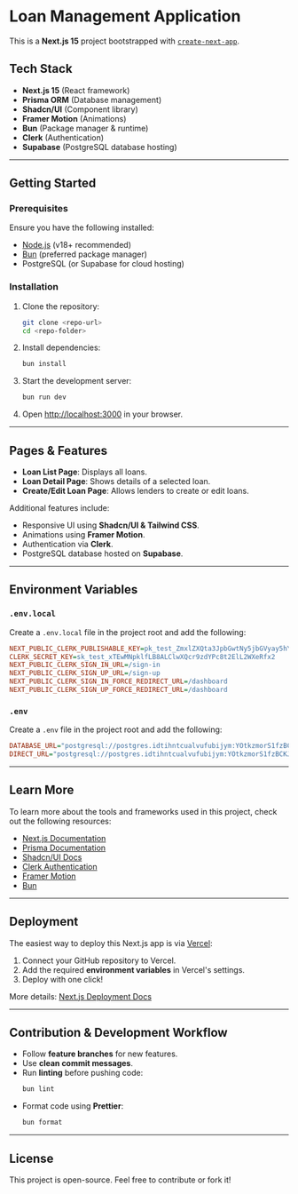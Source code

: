 # Loan Management Application

This is a **Next.js 15** project bootstrapped with [`create-next-app`](https://nextjs.org/docs/app/api-reference/cli/create-next-app).

## Tech Stack

- **Next.js 15** (React framework)
- **Prisma ORM** (Database management)
- **Shadcn/UI** (Component library)
- **Framer Motion** (Animations)
- **Bun** (Package manager & runtime)
- **Clerk** (Authentication)
- **Supabase** (PostgreSQL database hosting)

---

## Getting Started

### Prerequisites

Ensure you have the following installed:

- [Node.js](https://nodejs.org) (v18+ recommended)
- [Bun](https://bun.sh) (preferred package manager)
- PostgreSQL (or Supabase for cloud hosting)

### Installation

1. Clone the repository:
   ```sh
   git clone <repo-url>
   cd <repo-folder>
   ```

2. Install dependencies:
   ```sh
   bun install
   ```

3. Start the development server:
   ```sh
   bun run dev
   ```

4. Open [http://localhost:3000](http://localhost:3000) in your browser.

---

## Pages & Features

- **Loan List Page**: Displays all loans.
- **Loan Detail Page**: Shows details of a selected loan.
- **Create/Edit Loan Page**: Allows lenders to create or edit loans.

Additional features include:
- Responsive UI using **Shadcn/UI & Tailwind CSS**.
- Animations using **Framer Motion**.
- Authentication via **Clerk**.
- PostgreSQL database hosted on **Supabase**.

---

## Environment Variables

### `.env.local`
Create a `.env.local` file in the project root and add the following:

```ini
NEXT_PUBLIC_CLERK_PUBLISHABLE_KEY=pk_test_ZmxlZXQta3JpbGwtNy5jbGVyay5hY2NvdW50cy5kZXYk
CLERK_SECRET_KEY=sk_test_xTEwMNpklfLB8ALClwXQcr9zdYPc8t2ElL2WXeRfx2
NEXT_PUBLIC_CLERK_SIGN_IN_URL=/sign-in
NEXT_PUBLIC_CLERK_SIGN_UP_URL=/sign-up
NEXT_PUBLIC_CLERK_SIGN_IN_FORCE_REDIRECT_URL=/dashboard
NEXT_PUBLIC_CLERK_SIGN_UP_FORCE_REDIRECT_URL=/dashboard
```

### `.env`
Create a `.env` file in the project root and add the following:

```ini
DATABASE_URL="postgresql://postgres.idtihntcualvufubijym:YOtkzmorS1fzBCKJ@aws-0-eu-central-1.pooler.supabase.com:6543/postgres"
DIRECT_URL="postgresql://postgres.idtihntcualvufubijym:YOtkzmorS1fzBCKJ@aws-0-eu-central-1.pooler.supabase.com:5432/postgres"
```

---

## Learn More

To learn more about the tools and frameworks used in this project, check out the following resources:

- [Next.js Documentation](https://nextjs.org/docs)
- [Prisma Documentation](https://www.prisma.io/docs)
- [Shadcn/UI Docs](https://ui.shadcn.com/)
- [Clerk Authentication](https://clerk.dev/)
- [Framer Motion](https://www.framer.com/motion/)
- [Bun](https://bun.sh/docs)

---

## Deployment

The easiest way to deploy this Next.js app is via [Vercel](https://vercel.com):

1. Connect your GitHub repository to Vercel.
2. Add the required **environment variables** in Vercel's settings.
3. Deploy with one click!

More details: [Next.js Deployment Docs](https://nextjs.org/docs/app/building-your-application/deploying)

---

## Contribution & Development Workflow

- Follow **feature branches** for new features.
- Use **clean commit messages**.
- Run **linting** before pushing code:
  ```sh
  bun lint
  ```
- Format code using **Prettier**:
  ```sh
  bun format
  ```

---

## License

This project is open-source. Feel free to contribute or fork it!

